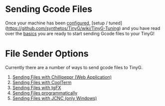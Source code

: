 Sending Gcode Files
===
Once your machine has been [configured](https://github.com/synthetos/TinyG/wiki/TinyG-Configuration), [setup / tuned] (https://github.com/synthetos/TinyG/wiki/TinyG-Tuning) and you have read over the [basics](https://github.com/synthetos/TinyG/wiki#tinyg-basic-pages) you are ready to start sending Gcode files to your TinyG!

File Sender Options
====
Currently there are a number of ways to send gcode files to TinyG.<br>
1. [Sending Files with Chillipeppr (Web Application)](Chilipeppr)
1. [Sending Files with CoolTerm](TinyG-Sending-Files-with-CoolTerm)<br>
1. [Sending Files with tgFX](TinyG-Sending-Files-with-tgFX)<br>
1. [Sending Files programmatically](Tinyg-Communications-Programming)<br>
1. [Sending Files with JCNC (only Windows)](http://www.jtronics.de/software/jcnc-cnc-steuerung.html)<br>
